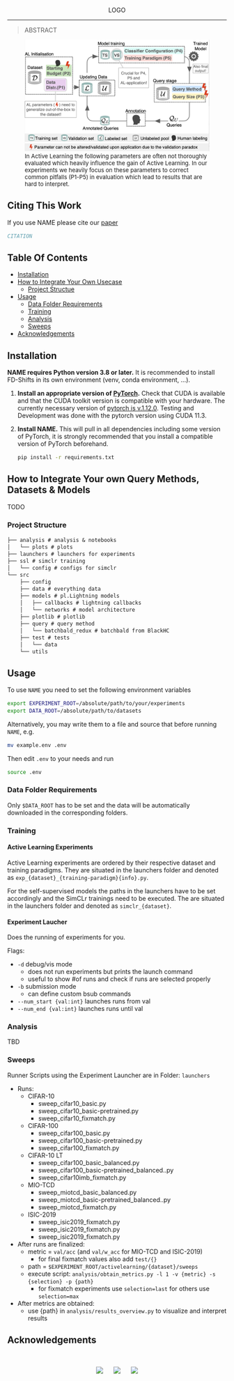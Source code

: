 <!-- # Active-Study -->
<p align="center">
    <!-- <img src="./docs/fd_shifts_logo.svg"> -->
	LOGO
    <br/>
</p>

<p align="center">
    <!-- <img alt="GitHub Workflow Status" src="https://img.shields.io/github/actions/workflow/status/IML-DKFZ/fd-shifts/pytest.yml?branch=main&label=tests"> -->
    <!-- <a href="https://github.com/IML-DKFZ/fd-shifts/blob/main/LICENSE">
    <img alt="GitHub" src="https://img.shields.io/github/license/IML-DKFZ/fd-shifts">
    </a>
    <a href="https://github.com/IML-DKFZ/fd-shifts/releases">
        <img alt="GitHub release" src="https://img.shields.io/github/release/IML-DKFZ/fd-shifts.svg">
    </a>
    <a href="https://zenodo.org/badge/latestdoi/570145779"><img src="https://zenodo.org/badge/570145779.svg" alt="DOI"></a> -->
</p>

---

> ABSTRACT

<p align="center">
    <figure class="image">
        <img src="./docs/assets/al_loop.png">
        <figcaption style="font-size: small;">
        In Active Learning the following parameters are often not thoroughly evaluated which heavily influence the gain of Active Learning.
		In our experiments we heavily focus on these parameters to correct common pitfalls (P1-P5) in evaluation which lead to results that are hard to interpret.
        </figcaption>
    </figure>
</p>

## Citing This Work

If you use NAME please cite our [paper](https://openreview.net/pdf?id=YnkGMIh0gvX)

```bibtex
CITATION
```

## Table Of Contents

<!--toc:start-->

- [Installation](#installation)
- [How to Integrate Your Own Usecase](#how-to-integrate-your-own-query-methods-datasets--models)
	- [Project Structue](#project-structure)
- [Usage](#usage)
  - [Data Folder Requirements](#data-folder-requirements)
  - [Training](#training)
  - [Analysis](#analysis)
  - [Sweeps](#sweeps)
- [Acknowledgements](#acknowledgements)


<!--toc:end-->

## Installation

**NAME requires Python version 3.8 or later.** It is recommended to
install FD-Shifts in its own environment (venv, conda environment, ...).

1. **Install an appropriate version of [PyTorch](https://pytorch.org/).** Check
   that CUDA is available and that the CUDA toolkit version is compatible with
   your hardware. The currently necessary version of
   [pytorch is v.1.12.0](https://pytorch.org/get-started/previous-versions/#v1120).
   Testing and Development was done with the pytorch version using CUDA 11.3.

2. **Install NAME.** This will pull in all dependencies including some
   version of PyTorch, it is strongly recommended that you install a compatible
   version of PyTorch beforehand.
   ```bash
   pip install -r requirements.txt
   ```

## How to Integrate Your own Query Methods, Datasets & Models
TODO

### Project Structure 
```
├── analysis # analysis & notebooks
│   └── plots # plots
├── launchers # launchers for experiments
├── ssl # simclr training 
│   └── config # configs for simclr
└── src
    ├── config
    ├── data # everything data
    ├── models # pl.Lightning models 
    │   ├── callbacks # lightning callbacks
    │   └── networks # model architecture
    ├── plotlib # plotlib
    ├── query # query method
    │   └── batchbald_redux # batchbald from BlackHC
    ├── test # tests
    │   └── data 
    └── utils 
```

## Usage

To use `NAME` you need to set the following environment variables

```bash
export EXPERIMENT_ROOT=/absolute/path/to/your/experiments
export DATA_ROOT=/absolute/path/to/datasets
```

Alternatively, you may write them to a file and source that before running
`NAME`, e.g.

```bash
mv example.env .env
```

Then edit `.env` to your needs and run

```bash
source .env
```

### Data Folder Requirements

Only `$DATA_ROOT` has to be set and the data will be automatically downloaded in the corresponding folders.

### Training
#### Active Learning Experiments
Active Learning experiments are ordered by their respective dataset and training paradigms.
They are situated in the launchers folder and denoted as `exp_{dataset}_{training-paradigm}{info}.py`.

For the self-supervised models the paths in the launchers have to be set accordingly and the SimCLr trainings need to be executed.
The are situated in the launchers folder and denoted as `simclr_{dataset}`.

#### Experiment Laucher
Does the running of experiments for you.

Flags: 
- `-d` debug/vis mode 
	- does not run experiments but prints the launch command
	- useful to show #of runs and check if runs are selected properly
- `-b` submission mode
	- can define custom bsub commands
- `--num_start {val:int}` launches runs from val
- `--num_end {val:int}` launches runs until val




### Analysis

TBD


### Sweeps
Runner Scripts using the Experiment Launcher are in Folder: `launchers`
- Runs:
	- CIFAR-10
		- sweep_cifar10_basic.py
		- sweep_cifar10_basic-pretrained.py
		- sweep_cifar10_fixmatch.py
	- CIFAR-100
		- sweep_cifar100_basic.py
		- sweep_cifar100_basic-pretrained.py
		- sweep_cifar100_fixmatch.py
	- CIFAR-10 LT
		- sweep_cifar100_basic_balanced.py
		- sweep_cifar100_basic-pretrained_balanced..py
		- sweep_cifar10imb_fixmatch.py
	- MIO-TCD
		- sweep_miotcd_basic_balanced.py
		- sweep_miotcd_basic-pretrained_balanced..py
		- sweep_miotcd_fixmatch.py
	- ISIC-2019
		- sweep_isic2019_fixmatch.py
		- sweep_isic2019_fixmatch.py
		- sweep_isic2019_fixmatch.py
- After runs are finalized:
	- metric = `val/acc` (and `val/w_acc` for MIO-TCD and ISIC-2019)
		- for final fixmatch values also add `test/{}`
	- path = `$EXPERIMENT_ROOT/activelearning/{dataset}/sweeps`
	- execute script: `analysis/obtain_metrics.py -l 1 -v {metric} -s {selection} -p {path}`
		- for fixmatch experiments use `selection=last` for others use `selection=max`
- After metrics are obtained:
	- use {path} in `analysis/results_overview.py` to visualize and interpret results

## Acknowledgements

<br>

<p align="center">
  <img src="https://polybox.ethz.ch/index.php/s/I6VJEPrCDW9zbEE/download" width="190"> &nbsp;&nbsp;&nbsp;&nbsp;
  <img src="https://polybox.ethz.ch/index.php/s/kqDrOTTIzPFYPU7/download" width="91"> &nbsp;&nbsp;&nbsp;&nbsp;
  <img src="https://upload.wikimedia.org/wikipedia/commons/thumb/d/d9/Deutsches_Krebsforschungszentrum_Logo.svg/1200px-Deutsches_Krebsforschungszentrum_Logo.svg.png" width="270">
</p>
